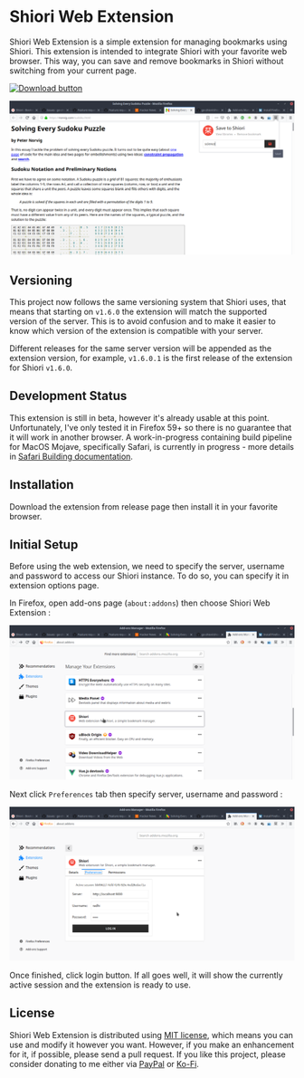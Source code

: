 # Shiori Web Extension

Shiori Web Extension is a simple extension for managing bookmarks using Shiori. This extension is intended to integrate Shiori with your favorite web browser. This way, you can save and remove bookmarks in Shiori without switching from your current page.

[![Download button](.github/firefox-addon.png)](https://addons.mozilla.org/en-US/firefox/addon/shiori_ext/)

![Screenshot](./docs/screenshot.png)

## Versioning

This project now follows the same versioning system that Shiori uses, that means that starting on `v1.6.0` the extension will match the supported version of the server. This is to avoid confusion and to make it easier to know which version of the extension is compatible with your server.

Different releases for the same server version will be appended as the extension version, for example, `v1.6.0.1` is the first release of the extension for Shiori `v1.6.0`.

## Development Status

This extension is still in beta, however it's already usable at this point. Unfortunately, I've only tested it in Firefox 59+ so there is no guarantee that it will work in another browser. A work-in-progress containing build pipeline for MacOS Mojave, specifically Safari, is currently in progress - more details in [Safari Building documentation](/docs/Safari.md).

## Installation

Download the extension from release page then install it in your favorite browser.

## Initial Setup

Before using the web extension, we need to specify the server, username and password to access our Shiori instance. To do so, you can specify it in extension options page.

In Firefox, open add-ons page (`about:addons`) then choose Shiori Web Extension :

![Options page](https://raw.githubusercontent.com/go-shiori/shiori-web-ext/master/docs/options-1.png)

Next click `Preferences` tab then specify server, username and password :

![Options page, preferences tab](https://raw.githubusercontent.com/go-shiori/shiori-web-ext/master/docs/options-2.png)

Once finished, click login button. If all goes well, it will show the currently active session and the extension is ready to use.

## License

Shiori Web Extension is distributed using [MIT license](https://choosealicense.com/licenses/mit/), which means you can use and modify it however you want. However, if you make an enhancement for it, if possible, please send a pull request. If you like this project, please consider donating to me either via [PayPal](https://www.paypal.me/RadhiFadlillah) or [Ko-Fi](https://ko-fi.com/radhifadlillah).
